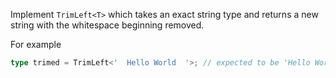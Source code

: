 Implement `TrimLeft<T>` which takes an exact string type and returns a new string with the whitespace beginning removed.

For example

```ts
type trimed = TrimLeft<'  Hello World  '>; // expected to be 'Hello World  '
```

